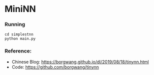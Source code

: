 # MiniNN

### Running

```shell
cd simplestnn
python main.py
```

### Reference:

- Chinese Blog: https://borgwang.github.io/dl/2019/08/18/tinynn.html
- Code: https://github.com/borgwang/tinynn
